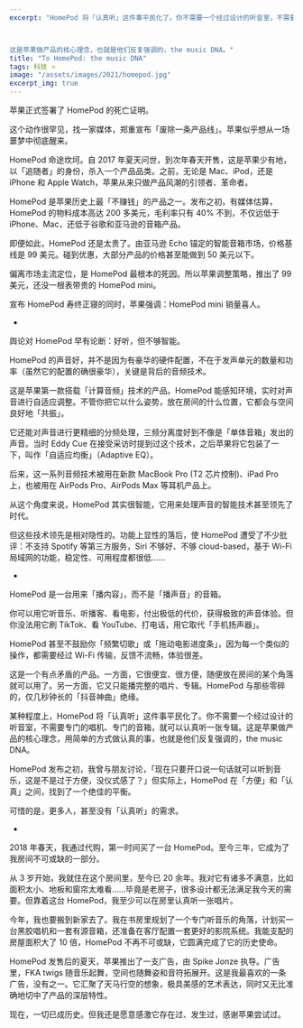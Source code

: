 ```yaml
---
excerpt: "HomePod 将「认真听」这件事平民化了。你不需要一个经过设计的听音室，不需要专门的唱机、专门的音箱，就可以认真听一张专辑。



这是苹果做产品的核心理念，也就是他们反复强调的，the music DNA。"
title: "To HomePod: the music DNA"
tags: 科技 ⭐️
image: "/assets/images/2021/homepod.jpg"
excerpt_img: true
---
```


苹果正式签署了 HomePod 的死亡证明。

这个动作很罕见，找一家媒体，郑重宣布「废除一条产品线」。苹果似乎想从一场噩梦中彻底醒来。

HomePod 命途坎坷。自 2017 年夏天问世，到次年春天开售，这是苹果少有地，以「追随者」的身份，杀入一个产品品类。之前，无论是 Mac、iPod，还是 iPhone 和 Apple Watch，苹果从来只做产品风潮的引领者、革命者。

HomePod 是苹果历史上最「不赚钱」的产品之一。发布之初，有媒体估算，HomePod 的物料成本高达 200 多美元，毛利率只有 40% 不到，不仅远低于 iPhone、Mac，还低于谷歌和亚马逊的音箱产品。

即便如此，HomePod 还是太贵了。由亚马逊 Echo 锚定的智能音箱市场，价格基线是 99 美元。碰到优惠，大部分产品的价格甚至能做到 50 美元以下。

偏离市场主流定位，是 HomePod 最根本的死因。所以苹果调整策略，推出了 99 美元，还没一根表带贵的 HomePod mini。

宣布 HomePod 寿终正寝的同时，苹果强调：HomePod mini 销量喜人。

-

舆论对 HomePod 早有论断：好听，但不够智能。

HomePod 的声音好，并不是因为有豪华的硬件配置，不在于发声单元的数量和功率（虽然它的配置的确很豪华），关键是背后的音频技术。

这是苹果第一款搭载「计算音频」技术的产品。HomePod 能感知环境，实时对声音进行自适应调整。不管你把它以什么姿势，放在房间的什么位置，它都会与空间良好地「共振」。

它还能对声音进行更精细的分频处理，三频分离度好到不像是「单体音箱」发出的声音。当时 Eddy Cue 在接受采访时提到过这个技术，之后苹果将它包装了一下，叫作「自适应均衡」（Adaptive EQ）。

后来，这一系列音频技术被用在新款 MacBook Pro (T2 芯片控制)、iPad Pro 上，也被用在 AirPods Pro、AirPods Max 等耳机产品上。

从这个角度来说，HomePod 其实很智能，它用来处理声音的智能技术甚至领先了时代。

但这些技术领先是相对隐性的。功能上显性的落后，使 HomePod 遭受了不少批评：不支持 Spotify 等第三方服务，Siri 不够好、不够 cloud-based，基于 Wi-Fi 局域网的功能，稳定性、可用程度都很低……

-

HomePod 是一台用来「播内容」，而不是「播声音」的音箱。

你可以用它听音乐、听播客、看电影，付出极低的代价，获得极致的声音体验。但你没法用它刷 TikTok、看 YouTube、打电话，用它取代「手机扬声器」。

HomePod 甚至不鼓励你「频繁切歌」或「拖动电影进度条」，因为每一个类似的操作，都需要经过 Wi-Fi 传输，反馈不流畅，体验很差。

这是一个有点矛盾的产品。一方面，它很便宜、很方便，随便放在房间的某个角落就可以用了。另一方面，它又只能播完整的唱片、专辑。HomePod 与那些零碎的，仅几秒钟长的「抖音神曲」绝缘。

某种程度上，HomePod 将「认真听」这件事平民化了。你不需要一个经过设计的听音室，不需要专门的唱机、专门的音箱，就可以认真听一张专辑。这是苹果做产品的核心理念，用简单的方式做认真的事，也就是他们反复强调的，the music DNA。

HomePod 发布之初，我曾与朋友讨论，「现在只要开口说一句话就可以听到音乐，这是不是过于方便，没仪式感了？」但实际上，HomePod 在「方便」和「认真」之间，找到了一个绝佳的平衡。

可惜的是，更多人，甚至没有「认真听」的需求。

-

2018 年春天，我通过代购，第一时间买了一台 HomePod。至今三年，它成为了我房间不可或缺的一部分。

从 3 岁开始，我就住在这个房间里，至今已 20 余年。我对它有诸多不满意，比如面积太小、地板和窗帘太难看……毕竟是老房子，很多设计都无法满足我今天的需要。但靠着这台 HomePod，我至少可以在房里认真听一张唱片。

今年，我也要搬到新家去了。我在书房里规划了一个专门听音乐的角落，计划买一台黑胶唱机和一套有源音箱，还准备在客厅配置一套更好的影院系统。我能支配的房屋面积大了 10 倍，HomePod 不再不可或缺，它圆满完成了它的历史使命。

HomePod 发售后的夏天，苹果推出了一支广告，由 Spike Jonze 执导。广告里，FKA twigs 随音乐起舞，空间也随舞姿和音符拓展开。这是我最喜欢的一条广告，没有之一。它汇聚了天马行空的想象，极具美感的艺术表达，同时又无比准确地切中了产品的深层特性。

现在，一切已成历史。但我还是愿意感激它存在过、发生过，感谢苹果尝试过。